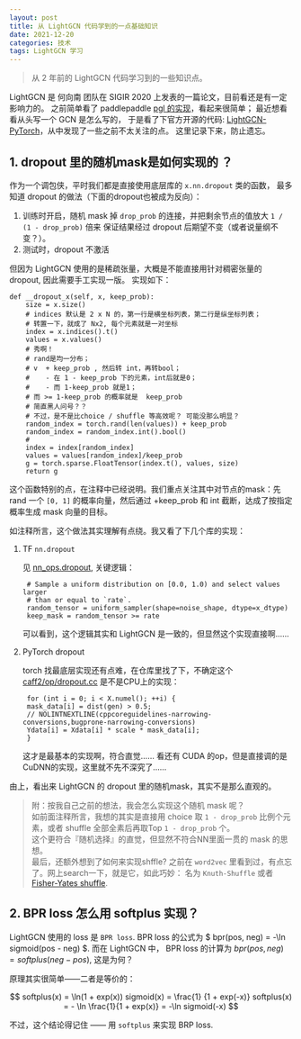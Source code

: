 ```yaml
---
layout: post
title: 从 LightGCN 代码学到的一点基础知识
date: 2021-12-20
categories: 技术 
tags: LightGCN 学习
---
```

> 从 2 年前的 LightGCN 代码学习到的一些知识点。

LightGCN 是 何向南 团队在 SIGIR 2020 上发表的一篇论文，目前看还是有一定影响力的。
之前简单看了 paddlepaddle [pgl 的实现](_1)，看起来很简单； 最近想看看从头写一个 GCN 是怎么写的，
于是看了下官方开源的代码: [LightGCN-PyTorch][_2]，从中发现了一些之前不太关注的点。
这里记录下来，防止遗忘。

## 1. dropout 里的随机mask是如何实现的 ？

作为一个调包侠，平时我们都是直接使用底层库的 `x.nn.dropout` 类的函数，
最多知道 dropout 的做法（下面的dropout也被成为反向）：

1. 训练时开启，随机 mask 掉 `drop_prob` 的连接，并把剩余节点的值放大 `1 / (1 - drop_prob)` 倍来
   保证结果经过 dropout 后期望不变（或者说量纲不变？）。
2. 测试时，dropout 不激活

但因为 LightGCN 使用的是稀疏张量，大概是不能直接用针对稠密张量的 dropout, 因此需要手工实现一版。
实现如下：

    def __dropout_x(self, x, keep_prob):
        size = x.size()
        # indices 默认是 2 x N 的，第一行是横坐标列表，第二行是纵坐标列表； 
        # 转置一下，就成了 Nx2, 每个元素就是一对坐标
        index = x.indices().t()
        values = x.values()
        # 秀啊！
        # rand是均一分布； 
        # v  + keep_prob , 然后转 int，再转bool； 
        #    - 在 1 - keep_prob 下的元素，int后就是0；
        #    - 而 1-keep_prob 就是1；
        # 而 >= 1-keep_prob 的概率就是  keep_prob
        # 简直黑人问号？？
        # 不过，是不是比choice / shuffle 等高效呢？ 可能没那么明显？
        random_index = torch.rand(len(values)) + keep_prob
        random_index = random_index.int().bool()
        # 
        index = index[random_index]
        values = values[random_index]/keep_prob
        g = torch.sparse.FloatTensor(index.t(), values, size)
        return g

这个函数特别的点，在注释中已经说明。我们重点关注其中对节点的mask：先 rand 一个 `[0, 1]`
的概率向量，然后通过 +keep_prob 和 int 截断，达成了按指定概率生成 mask 向量的目标。

如注释所言，这个做法其实理解有点绕。我又看了下几个库的实现：

1. TF `nn.dropout`
  
   见 [nn_ops.dropout][_tfdrop], 关键逻辑：

        # Sample a uniform distribution on [0.0, 1.0) and select values larger
        # than or equal to `rate`.
        random_tensor = uniform_sampler(shape=noise_shape, dtype=x_dtype)
        keep_mask = random_tensor >= rate

    可以看到，这个逻辑其实和 LightGCN 是一致的，但显然这个实现直接啊……

2. PyTorch dropout

    torch 找最底层实现还有点难，在仓库里找了下，不确定这个 [caff2/op/dropout.cc][_torchdrop] 是不是CPU上的实现：

        for (int i = 0; i < X.numel(); ++i) {
        mask_data[i] = dist(gen) > 0.5;
        // NOLINTNEXTLINE(cppcoreguidelines-narrowing-conversions,bugprone-narrowing-conversions)
        Ydata[i] = Xdata[i] * scale * mask_data[i];
        }

    这才是最基本的实现啊，符合直觉…… 看还有 CUDA 的op，但是直接调的是 CuDNN的实现，这里就不先不深究了……

由上，看出来 LightGCN 的 dropout 里的随机mask，其实不是那么直观的。

> 附：按我自己之前的想法，我会怎么实现这个随机 mask 呢？  
如前面注释所言，我想的其实是直接用 choice 取 `1 - drop_prob` 比例个元素，或者 shuffle 全部全素后再取Top `1 - drop_prob`
个。  
这个更符合『随机选择』的直觉，但显然不符合NN里面一贯的 mask 的思想。  
最后，还额外想到了如何来实现shffle? 之前在 `word2vec` 里看到过，有点忘了。网上search一下，就是它，如此巧妙：
名为 `Knuth-Shuffle` 或者 [Fisher-Yates shuffle][_fisher_yates_shuffle].

## 2. BPR loss 怎么用 softplus 实现？

LightGCN 使用的 loss 是 `BPR loss`. BPR loss 的公式为 $ bpr(pos, neg) = -\ln sigmoid(pos - neg) $.
而在 LightGCN 中， BPR loss 的计算为 $bpr(pos, neg) = softplus(neg - pos)$, 这是为何？

原理其实很简单——二者是等价的： 

$$
softplus(x) = \ln(1 + exp(x))
sigmoid(x) = \frac{1} {1 + exp(-x)}
softplus(x) = - \ln \frac{1}{1 + exp(x)} = -\ln sigmoid(-x)
$$

不过，这个结论得记住 —— 用 `softplus` 来实现 BRP loss.

[_1]: https://github.com/PaddlePaddle/PGL/blob/main/examples/lightgcn/model.py "LightGCN PGL impl"
[_2]: https://github.com/gusye1234/LightGCN-PyTorch "LightGCN-Pytorch 实现"
[_tfdrop]: https://github.com/tensorflow/tensorflow/blob/r2.7/tensorflow/python/ops/nn_ops.py#L5569 "TF dropout"
[_torchdrop]: https://github.com/pytorch/pytorch/blob/a9b0a921d592b328e7e80a436ef065dadda5f01b/caffe2/operators/dropout_op.cc "Torch dropout impl"
[_fisher_yates_shuffle]: https://en.wikipedia.org/wiki/Fisher%E2%80%93Yates_shuffle "fisher-yates shuffle"